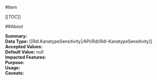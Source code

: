 #Item

[[_TOC_]]

##About

**Summary:**   
**Data Type:** [[Rdl.KanatypeSensitivity|/API/Rdl/Rdl-KanatypeSensitivity]]  
**Accepted Values:**   
**Default Value:** null  
**Impacted Features:**   
**Purpose:**   
**Usage:**   
**Caveats:**   

